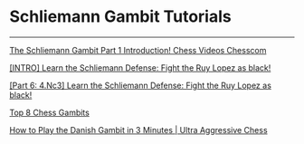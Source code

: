 ﻿# Schliemann Gambit Tutorials

---

[The Schliemann Gambit Part 1 Introduction! Chess Videos Chesscom](https://www.youtube.com/watch?v=ZElnhIm-TQw)

[\[INTRO\] Learn the Schliemann Defense: Fight the Ruy Lopez as black!](https://www.youtube.com/watch?v=QJULT4tyq2I)

[\[Part 6: 4.Nc3\] Learn the Schliemann Defense: Fight the Ruy Lopez as black!](https://www.youtube.com/watch?v=gCGlg0vLQL8)

[Top 8 Chess Gambits](https://www.youtube.com/watch?v=Rb8MPAmhEqc)

[How to Play the Danish Gambit in 3 Minutes \| Ultra Aggressive Chess](https://www.youtube.com/watch?v=uIazMeYy5wk)

